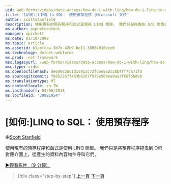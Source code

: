 ```yaml
---
uid: web-forms/videos/data-access/how-do-i-with-linq/how-do-i-linq-to-sql-using-stored-procedures
title: '[如何:]LINQ to SQL： 使用預存程序 |Microsoft 文件'
author: scottstanfield
description: 使用現有的預存程序和函式是使用 LINQ 簡單。 我們只是拖曳到 O/R 對應介面的預存程序，並從 ge 呼叫它們...
ms.author: aspnetcontent
manager: wpickett
ms.date: 01/10/2008
ms.topic: article
ms.assetid: b1abfcaa-3b7d-42b9-be11-38904910ece0
ms.technology: dotnet-webforms
ms.prod: .net-framework
msc.legacyurl: /web-forms/videos/data-access/how-do-i-with-linq/how-do-i-linq-to-sql-using-stored-procedures
msc.type: video
ms.openlocfilehash: de609836c1d1c913c72fb5e562c28b4ff7ca71fd
ms.sourcegitcommit: f8852267f463b62d7f975e56bea9aa3f68fbbdeb
ms.translationtype: MT
ms.contentlocale: zh-TW
ms.lasthandoff: 04/06/2018
ms.locfileid: "30881954"
---
```

<a name="how-do-i-linq-to-sql-using-stored-procedures"></a>[如何:]LINQ to SQL： 使用預存程序
====================
由[Scott Stanfield](https://github.com/scottstanfield)

使用現有的預存程序和函式是使用 LINQ 簡單。 我們只是將預存程序拖曳到 O/R 對應介面上，從產生的資料內容物件呼叫它們。

[&#9654;觀看影片 （9 分鐘）](https://channel9.msdn.com/Blogs/ASP-NET-Site-Videos/how-do-i-linq-to-sql-using-stored-procedures)

> [!div class="step-by-step"]
> [上一頁](how-do-i-linq-to-sql-custom-linqdatasource.md)
> [下一頁](how-do-i-linq-to-sql-updating-with-stored-procedures.md)
